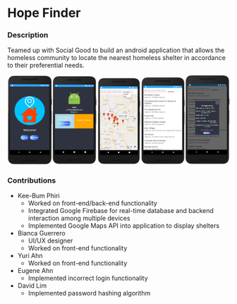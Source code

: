 # Hope Finder
### Description
Teamed up with Social Good to build an android application that allows the homeless community to locate the nearest homeless shelter in accordance to their preferential needs. 

<img alt="Home Page/Login" src="imgs/ss01.png"  width="20%"  height="20%"><img alt="User Info" src="imgs/ss05.png"  width="20%"  height="20%"><img alt="Google Maps" src="imgs/ss04.png"  width="20%"  height="46%"><img alt="Shelter List" src="imgs/ss02.png"  width="20%"  height="20%"><img alt="Shelter List: Reserving Shelter" src="imgs/ss03.png"  width="20%"  height="20%">

### Contributions
* Kee-Bum Phiri
  * Worked on front-end/back-end functionality
  * Integrated Google Firebase for real-time database and backend interaction among multiple devices
  * Implemented Google Maps API into application to display shelters 
* Bianca Guerrero
  * UI/UX designer
  * Worked on front-end functionality
* Yuri Ahn
  * Worked on front-end functionality
* Eugene Ahn
  * Implemented incorrect login functionality
* David Lim
  * Implemented password hashing algorithm


